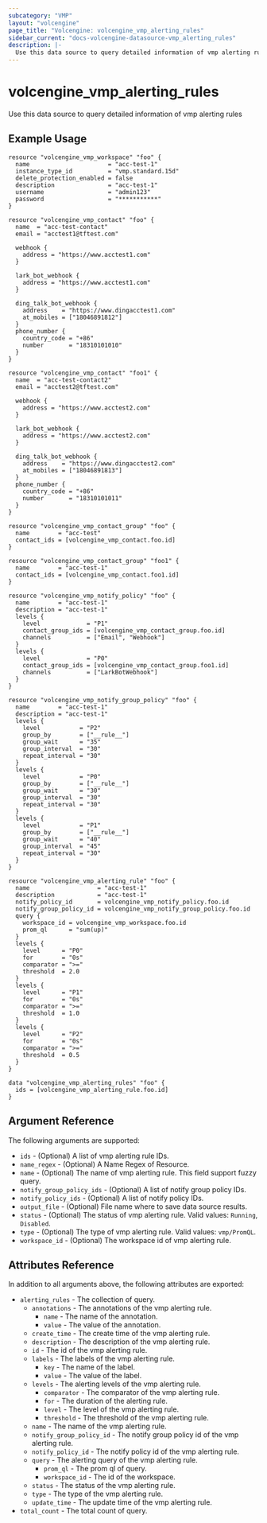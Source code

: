 ```yaml
---
subcategory: "VMP"
layout: "volcengine"
page_title: "Volcengine: volcengine_vmp_alerting_rules"
sidebar_current: "docs-volcengine-datasource-vmp_alerting_rules"
description: |-
  Use this data source to query detailed information of vmp alerting rules
---
```

# volcengine_vmp_alerting_rules
Use this data source to query detailed information of vmp alerting rules
## Example Usage
```hcl
resource "volcengine_vmp_workspace" "foo" {
  name                      = "acc-test-1"
  instance_type_id          = "vmp.standard.15d"
  delete_protection_enabled = false
  description               = "acc-test-1"
  username                  = "admin123"
  password                  = "***********"
}

resource "volcengine_vmp_contact" "foo" {
  name  = "acc-test-contact"
  email = "acctest1@tftest.com"

  webhook {
    address = "https://www.acctest1.com"
  }

  lark_bot_webhook {
    address = "https://www.acctest1.com"
  }

  ding_talk_bot_webhook {
    address    = "https://www.dingacctest1.com"
    at_mobiles = ["18046891812"]
  }
  phone_number {
    country_code = "+86"
    number       = "18310101010"
  }
}

resource "volcengine_vmp_contact" "foo1" {
  name  = "acc-test-contact2"
  email = "acctest2@tftest.com"

  webhook {
    address = "https://www.acctest2.com"
  }

  lark_bot_webhook {
    address = "https://www.acctest2.com"
  }

  ding_talk_bot_webhook {
    address    = "https://www.dingacctest2.com"
    at_mobiles = ["18046891813"]
  }
  phone_number {
    country_code = "+86"
    number       = "18310101011"
  }
}

resource "volcengine_vmp_contact_group" "foo" {
  name        = "acc-test"
  contact_ids = [volcengine_vmp_contact.foo.id]
}

resource "volcengine_vmp_contact_group" "foo1" {
  name        = "acc-test-1"
  contact_ids = [volcengine_vmp_contact.foo1.id]
}

resource "volcengine_vmp_notify_policy" "foo" {
  name        = "acc-test-1"
  description = "acc-test-1"
  levels {
    level             = "P1"
    contact_group_ids = [volcengine_vmp_contact_group.foo.id]
    channels          = ["Email", "Webhook"]
  }
  levels {
    level             = "P0"
    contact_group_ids = [volcengine_vmp_contact_group.foo1.id]
    channels          = ["LarkBotWebhook"]
  }
}

resource "volcengine_vmp_notify_group_policy" "foo" {
  name        = "acc-test-1"
  description = "acc-test-1"
  levels {
    level           = "P2"
    group_by        = ["__rule__"]
    group_wait      = "35"
    group_interval  = "30"
    repeat_interval = "30"
  }
  levels {
    level           = "P0"
    group_by        = ["__rule__"]
    group_wait      = "30"
    group_interval  = "30"
    repeat_interval = "30"
  }
  levels {
    level           = "P1"
    group_by        = ["__rule__"]
    group_wait      = "40"
    group_interval  = "45"
    repeat_interval = "30"
  }
}

resource "volcengine_vmp_alerting_rule" "foo" {
  name                   = "acc-test-1"
  description            = "acc-test-1"
  notify_policy_id       = volcengine_vmp_notify_policy.foo.id
  notify_group_policy_id = volcengine_vmp_notify_group_policy.foo.id
  query {
    workspace_id = volcengine_vmp_workspace.foo.id
    prom_ql      = "sum(up)"
  }
  levels {
    level      = "P0"
    for        = "0s"
    comparator = ">="
    threshold  = 2.0
  }
  levels {
    level      = "P1"
    for        = "0s"
    comparator = ">="
    threshold  = 1.0
  }
  levels {
    level      = "P2"
    for        = "0s"
    comparator = ">="
    threshold  = 0.5
  }
}

data "volcengine_vmp_alerting_rules" "foo" {
  ids = [volcengine_vmp_alerting_rule.foo.id]
}
```
## Argument Reference
The following arguments are supported:
* `ids` - (Optional) A list of vmp alerting rule IDs.
* `name_regex` - (Optional) A Name Regex of Resource.
* `name` - (Optional) The name of vmp alerting rule. This field support fuzzy query.
* `notify_group_policy_ids` - (Optional) A list of notify group policy IDs.
* `notify_policy_ids` - (Optional) A list of notify policy IDs.
* `output_file` - (Optional) File name where to save data source results.
* `status` - (Optional) The status of vmp alerting rule. Valid values: `Running`, `Disabled`.
* `type` - (Optional) The type of vmp alerting rule. Valid values: `vmp/PromQL`.
* `workspace_id` - (Optional) The workspace id of vmp alerting rule.

## Attributes Reference
In addition to all arguments above, the following attributes are exported:
* `alerting_rules` - The collection of query.
    * `annotations` - The annotations of the vmp alerting rule.
        * `name` - The name of the annotation.
        * `value` - The value of the annotation.
    * `create_time` - The create time of the vmp alerting rule.
    * `description` - The description of the vmp alerting rule.
    * `id` - The id of the vmp alerting rule.
    * `labels` - The labels of the vmp alerting rule.
        * `key` - The name of the label.
        * `value` - The value of the label.
    * `levels` - The alerting levels of the vmp alerting rule.
        * `comparator` - The comparator of the vmp alerting rule.
        * `for` - The duration of the alerting rule.
        * `level` - The level of the vmp alerting rule.
        * `threshold` - The threshold of the vmp alerting rule.
    * `name` - The name of the vmp alerting rule.
    * `notify_group_policy_id` - The notify group policy id of the vmp alerting rule.
    * `notify_policy_id` - The notify policy id of the vmp alerting rule.
    * `query` - The alerting query of the vmp alerting rule.
        * `prom_ql` - The prom ql of query.
        * `workspace_id` - The id of the workspace.
    * `status` - The status of the vmp alerting rule.
    * `type` - The type of the vmp alerting rule.
    * `update_time` - The update time of the vmp alerting rule.
* `total_count` - The total count of query.


